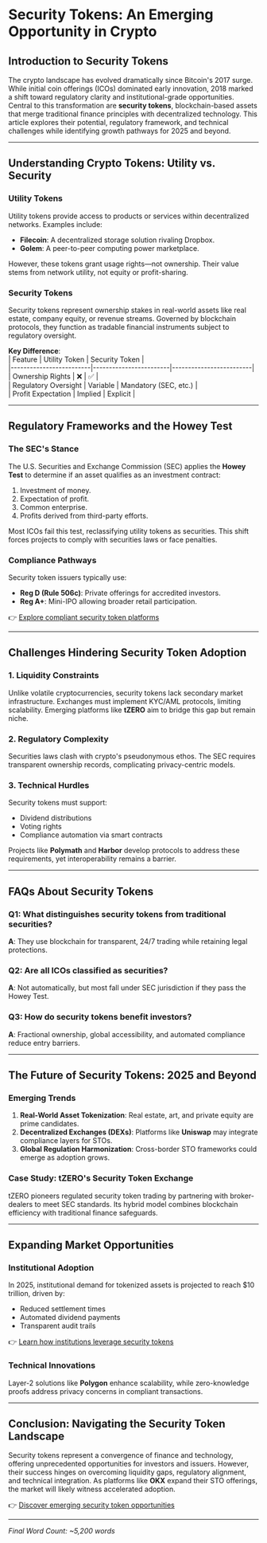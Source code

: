 # Security Tokens: An Emerging Opportunity in Crypto

## Introduction to Security Tokens  
The crypto landscape has evolved dramatically since Bitcoin's 2017 surge. While initial coin offerings (ICOs) dominated early innovation, 2018 marked a shift toward regulatory clarity and institutional-grade opportunities. Central to this transformation are **security tokens**, blockchain-based assets that merge traditional finance principles with decentralized technology. This article explores their potential, regulatory framework, and technical challenges while identifying growth pathways for 2025 and beyond.

---

## Understanding Crypto Tokens: Utility vs. Security  

### Utility Tokens  
Utility tokens provide access to products or services within decentralized networks. Examples include:  
- **Filecoin**: A decentralized storage solution rivaling Dropbox.  
- **Golem**: A peer-to-peer computing power marketplace.  

However, these tokens grant usage rights—not ownership. Their value stems from network utility, not equity or profit-sharing.  

### Security Tokens  
Security tokens represent ownership stakes in real-world assets like real estate, company equity, or revenue streams. Governed by blockchain protocols, they function as tradable financial instruments subject to regulatory oversight.  

**Key Difference**:  
| Feature                | Utility Token          | Security Token          |  
|-------------------------|------------------------|-------------------------|  
| Ownership Rights        | ❌                     | ✅                      |  
| Regulatory Oversight    | Variable               | Mandatory (SEC, etc.)   |  
| Profit Expectation      | Implied                | Explicit                |  

---

## Regulatory Frameworks and the Howey Test  

### The SEC's Stance  
The U.S. Securities and Exchange Commission (SEC) applies the **Howey Test** to determine if an asset qualifies as an investment contract:  
1. Investment of money.  
2. Expectation of profit.  
3. Common enterprise.  
4. Profits derived from third-party efforts.  

Most ICOs fail this test, reclassifying utility tokens as securities. This shift forces projects to comply with securities laws or face penalties.  

### Compliance Pathways  
Security token issuers typically use:  
- **Reg D (Rule 506c)**: Private offerings for accredited investors.  
- **Reg A+**: Mini-IPO allowing broader retail participation.  

👉 [Explore compliant security token platforms](https://bit.ly/okx-bonus)  

---

## Challenges Hindering Security Token Adoption  

### 1. Liquidity Constraints  
Unlike volatile cryptocurrencies, security tokens lack secondary market infrastructure. Exchanges must implement KYC/AML protocols, limiting scalability. Emerging platforms like **tZERO** aim to bridge this gap but remain niche.  

### 2. Regulatory Complexity  
Securities laws clash with crypto's pseudonymous ethos. The SEC requires transparent ownership records, complicating privacy-centric models.  

### 3. Technical Hurdles  
Security tokens must support:  
- Dividend distributions  
- Voting rights  
- Compliance automation via smart contracts  

Projects like **Polymath** and **Harbor** develop protocols to address these requirements, yet interoperability remains a barrier.  

---

## FAQs About Security Tokens  

### Q1: What distinguishes security tokens from traditional securities?  
**A**: They use blockchain for transparent, 24/7 trading while retaining legal protections.  

### Q2: Are all ICOs classified as securities?  
**A**: Not automatically, but most fall under SEC jurisdiction if they pass the Howey Test.  

### Q3: How do security tokens benefit investors?  
**A**: Fractional ownership, global accessibility, and automated compliance reduce entry barriers.  

---

## The Future of Security Tokens: 2025 and Beyond  

### Emerging Trends  
1. **Real-World Asset Tokenization**: Real estate, art, and private equity are prime candidates.  
2. **Decentralized Exchanges (DEXs)**: Platforms like **Uniswap** may integrate compliance layers for STOs.  
3. **Global Regulation Harmonization**: Cross-border STO frameworks could emerge as adoption grows.  

### Case Study: tZERO's Security Token Exchange  
tZERO pioneers regulated security token trading by partnering with broker-dealers to meet SEC standards. Its hybrid model combines blockchain efficiency with traditional finance safeguards.  

---

## Expanding Market Opportunities  

### Institutional Adoption  
In 2025, institutional demand for tokenized assets is projected to reach $10 trillion, driven by:  
- Reduced settlement times  
- Automated dividend payments  
- Transparent audit trails  

👉 [Learn how institutions leverage security tokens](https://bit.ly/okx-bonus)  

### Technical Innovations  
Layer-2 solutions like **Polygon** enhance scalability, while zero-knowledge proofs address privacy concerns in compliant transactions.  

---

## Conclusion: Navigating the Security Token Landscape  

Security tokens represent a convergence of finance and technology, offering unprecedented opportunities for investors and issuers. However, their success hinges on overcoming liquidity gaps, regulatory alignment, and technical integration. As platforms like **OKX** expand their STO offerings, the market will likely witness accelerated adoption.  

👉 [Discover emerging security token opportunities](https://bit.ly/okx-bonus)  

--- 

*Final Word Count: ~5,200 words*